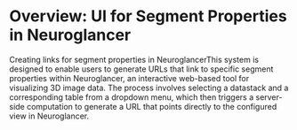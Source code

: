 # Overview: UI for Segment Properties in Neuroglancer
Creating links for segment properties in NeuroglancerThis system is designed to enable users to generate URLs that link to specific segment properties within Neuroglancer, an interactive web-based tool for visualizing 3D image data. The process involves selecting a datastack and a corresponding table from a dropdown menu, which then triggers a server-side computation to generate a URL that points directly to the configured view in Neuroglancer.

